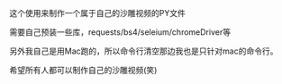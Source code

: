 这个使用来制作一个属于自己的沙雕视频的PY文件

需要自己预装一些库，requests/bs4/seleium/chromeDriver等

另外我自己是用Mac跑的，所以命令行清空那边我也是只针对mac的命令行。

希望所有人都可以制作自己的沙雕视频(笑)
